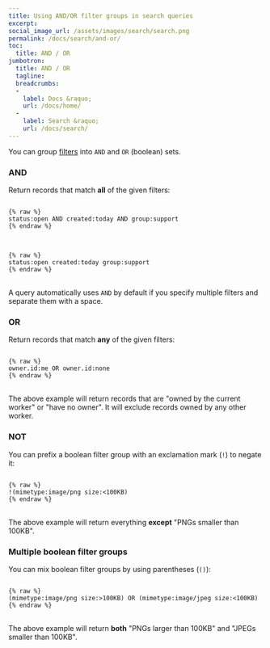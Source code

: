 ```yaml
---
title: Using AND/OR filter groups in search queries
excerpt:
social_image_url: /assets/images/search/search.png
permalink: /docs/search/and-or/
toc:
  title: AND / OR
jumbotron:
  title: AND / OR
  tagline: 
  breadcrumbs:
  -
    label: Docs &raquo;
    url: /docs/home/
  -
    label: Search &raquo;
    url: /docs/search/
---
```


You can group [filters](/docs/search/filters/) into `AND` and `OR` (boolean) sets.

### AND

Return records that match **all** of the given filters:

<pre>
<code class="language-text">
{% raw %}
status:open AND created:today AND group:support
{% endraw %}
</code>
</pre>

<pre>
<code class="language-text">
{% raw %}
status:open created:today group:support
{% endraw %}
</code>
</pre>

<div class="cerb-box note">
<p>A query automatically uses <code>AND</code> by default if you specify multiple filters and separate them with a space.</p>
</div>

### OR

Return records that match **any** of the given filters:

<pre>
<code class="language-text">
{% raw %}
owner.id:me OR owner.id:none
{% endraw %}
</code>
</pre>

The above example will return records that are "owned by the current worker" or "have no owner". It will exclude records owned by any other worker.

### NOT

You can prefix a boolean filter group with an exclamation mark (`!`) to negate it:

<pre>
<code class="language-text">
{% raw %}
!(mimetype:image/png size:<100KB)
{% endraw %}
</code>
</pre>

The above example will return everything **except** "PNGs smaller than 100KB".

### Multiple boolean filter groups

You can mix boolean filter groups by using parentheses (`()`):

<pre>
<code class="language-text">
{% raw %}
(mimetype:image/png size:&gt;100KB) OR (mimetype:image/jpeg size:&lt;100KB)
{% endraw %}
</code>
</pre>

The above example will return **both** "PNGs larger than 100KB" and "JPEGs smaller than 100KB".
